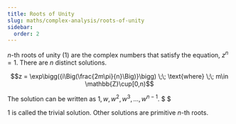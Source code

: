 ```yaml
---
title: Roots of Unity
slug: maths/complex-analysis/roots-of-unity
sidebar:
  order: 2
---
```


$n$-th roots of unity ($1$) are the complex numbers that satisfy the equation,
$z^n = 1$. There are $n$ distinct solutions.

```math
z = \exp\bigg({i\Big(\frac{2m\pi}{n}\Big)}\bigg)
\;\;
\text{where}
\;\;
m\in \mathbb{Z}\cup[0,n)
```

The solution can be written as $1, w, w^2, w^3, \dots, w^{n-1}$. $ $

$1$ is called the trivial solution. Other solutions are primitive $n$-th roots.
